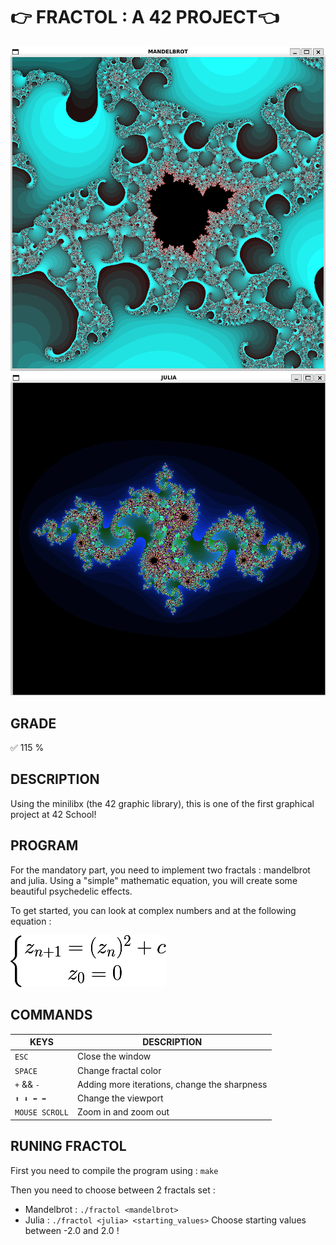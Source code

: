 # 👉 FRACTOL : A 42 PROJECT👈
<div class="row">
  <div classs="column" align="left">
   <img src="img/mandelbrot_set.png" alt="mandelbrot_set" width="600">
  </div>
  <div classs="column" align="right">
   <img src="img/julia_set.png" alt="julia_set" width="600">
  </div>
</div>

## GRADE
✅ 115 %

## DESCRIPTION
Using the minilibx (the 42 graphic library), this is one of the first graphical project at 42 School!

## PROGRAM
For the mandatory part, you need to implement two fractals : mandelbrot and julia. 
Using a "simple" mathematic equation, you will create some beautiful psychedelic effects. 

To get started, you can look at complex numbers and at the following equation : 
<p align=left>
 <img src="img/mandelbrot_eq.gif" alt="mandelbrot_eq">
</p>
 
## COMMANDS

| KEYS | DESCRIPTION |
| ------------- | ------------- |
| ``ESC``  | Close the window |
| ``SPACE`` | Change fractal color |
| ``+`` && ``-`` | Adding more iterations, change the sharpness |
| ``⬆️ ⬇️ ⬅️ ➡️`` | Change the viewport |
| ``MOUSE SCROLL`` | Zoom in and zoom out |
 
## RUNING FRACTOL

First you need to compile the program using :
```make```

 Then you need to choose between 2 fractals set :
 - Mandelbrot : ```./fractol <mandelbrot>```
 - Julia : ```./fractol <julia> <starting_values>```
Choose starting values between -2.0 and 2.0 !
